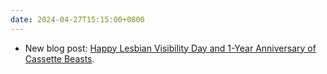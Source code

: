 ```yaml
---
date: 2024-04-27T15:15:00+0800
---
```


* New blog post: [Happy Lesbian Visibility Day and 1-Year Anniversary of Cassette Beasts](/blog/posts/2024-04-27-lesbian-visibility-day1-year-anniversary-of-cassette-beasts/).